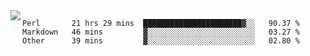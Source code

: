 

<a href="https://github.com/anuraghazra/github-readme-stats">
  <img align="left" src="https://github-readme-stats.vercel.app/api?username=kfly8&count_private=true&show_icons=true&theme=calm" />
</a>


<!--START_SECTION:waka-->

```text
Perl       21 hrs 29 mins  ██████████████████████▓░░   90.37 %
Markdown   46 mins         ▓░░░░░░░░░░░░░░░░░░░░░░░░   03.27 %
Other      39 mins         ▓░░░░░░░░░░░░░░░░░░░░░░░░   02.80 %
```

<!--END_SECTION:waka-->
